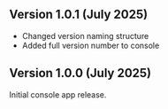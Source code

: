 ## Version 1.0.1 (July 2025)

 - Changed version naming structure
 - Added full version number to console

## Version 1.0.0 (July 2025)

Initial console app release.
